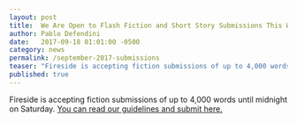 ```yaml
---
layout: post
title:  We Are Open to Flash Fiction and Short Story Submissions This Week
author: Pablo Defendini
date:   2017-09-18 01:01:00 -0500
category: news
permalink: /september-2017-submissions
teaser: "Fireside is accepting fiction submissions of up to 4,000 words this week."
published: true
---
```


Fireside is accepting fiction submissions of up to 4,000 words until midnight on Saturday. [You can read our guidelines and submit here.](http://firesidefiction.com/about/#submissions-guidelines)
